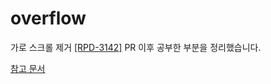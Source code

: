 # overflow

가로 스크롤 제거 [[RPD-3142]](https://github.com/twinnylab/taras-web/pull/225) PR 이후 공부한 부분을 정리했습니다.

[참고 문서](https://developer.mozilla.org/ko/docs/Web/CSS/overflow)

### 

